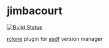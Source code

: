 # jimbacourt

[![Build Status](https://github.com/johnlayton/jimbacourt/workflows/main/badge.svg)](https://github.com/johnlayton/jimbacourt/actions)


[rclone](https://github.com/rclone/rclone) plugin for [asdf](https://github.com/asdf-vm/asdf) version manager
